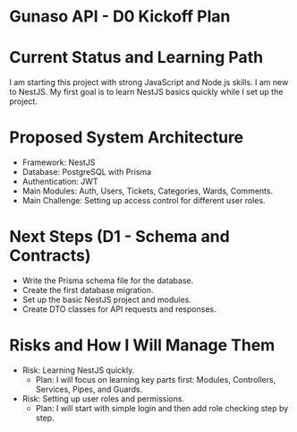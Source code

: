 # Gunaso API - D0 Kickoff Plan

# Current Status and Learning Path
I am starting this project with strong JavaScript and Node.js skills. I am new to NestJS. My first goal is to learn NestJS basics quickly while I set up the project.

# Proposed System Architecture
- Framework: NestJS
- Database: PostgreSQL with Prisma
- Authentication: JWT
- Main Modules: Auth, Users, Tickets, Categories, Wards, Comments.
- Main Challenge: Setting up access control for different user roles.

# Next Steps (D1 - Schema and Contracts)
- Write the Prisma schema file for the database.
- Create the first database migration.
- Set up the basic NestJS project and modules.
- Create DTO classes for API requests and responses.

# Risks and How I Will Manage Them
- Risk: Learning NestJS quickly.
  - Plan: I will focus on learning key parts first: Modules, Controllers, Services, Pipes, and Guards.
- Risk: Setting up user roles and permissions.
  - Plan: I will start with simple login and then add role checking step by step.
